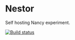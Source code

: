Nestor
======

Self hosting Nancy experiment.

[![Build status](https://ci.appveyor.com/api/projects/status/54i8t8pgnfg53n81/branch/master)](https://ci.appveyor.com/project/bzzn/nestor/branch/master)
